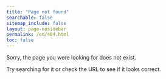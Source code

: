 ```yaml
---
title: "Page not found"
searchable: false
sitemap_include: false
layout: page-nosidebar
permalink: /en/404.html
toc: false
---
```


Sorry, the page you were looking for does not exist.

Try searching for it or check the URL to see if it looks correct.
